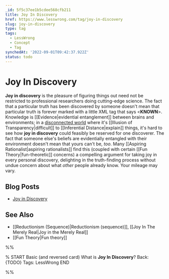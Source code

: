 ```yaml
---
_id: 5f5c37ee1b5cdee568cfb211
title: Joy In Discovery
href: https://www.lesswrong.com/tag/joy-in-discovery
slug: joy-in-discovery
type: tag
tags:
  - LessWrong
  - Concept
  - Tag
synchedAt: '2022-09-01T09:42:37.922Z'
status: todo
---
```


# Joy In Discovery

**Joy in discovery** is the pleasure of figuring things out need not be restricted to professional researchers doing cutting-edge science. The fact that a particular truth has been discovered by someone doesn't mean that particular truth is forever marked with a little XML tag that says <**KNOWN**>. Knowledge is [[Evidence|evidential entanglement]] between brains and environments; in a [disconnected world](https://wiki.lesswrong.com/wiki/No_one_knows_what_science_doesn't_know) where it's [[Illusion of Transparency|difficult]] to [[Inferential Distance|explain]] things, it's hard to see how **joy in discovery** could feasibly be reserved for one discoverer. The fact that someone else's beliefs are evidentially entangled with their environment doesn't mean that yours can't be, *too*. Many [[Aspiring Rationalist|aspiring rationalists]] find this (coupled with certain [[Fun Theory|fun-theoretic]] concerns) a compelling argument for taking joy in every personal discovery, delighting in the truth-finding process without undue concern about what *other* people already know. Your mileage may vary.

## Blog Posts

- [Joy in Discovery](http://lesswrong.com/lw/os/joy_in_discovery/)

## See Also

- [[Reductionism (Sequence)|Reductionism (sequence)]], [[Joy In The Merely Real|Joy in the Merely Real]]
- [[Fun Theory|Fun theory]]


%%

% START
Basic (and reversed card)
What is **Joy In Discovery**?
Back: {TODO}
Tags: LessWrong
END
<!--ID: 1663156995761-->


%%
	
